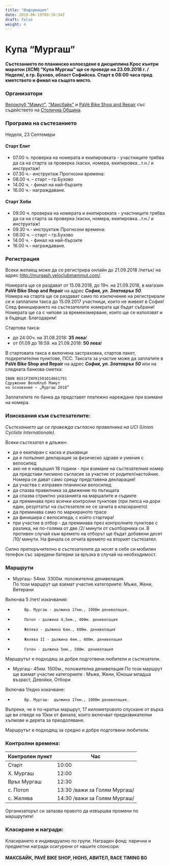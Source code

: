 ```yaml
---
title: "Информация"
date: 2018-06-19T09:16:34Z
draft: false
weight: 4
---
```

# Купа “Мургаш”

#### Състезанието по планинско колоездене в дисциплина Крос кънтри маратон (XCM) "Купа Мургаш" ще се проведе на 23.09.2018 г. /Неделя/, в гр. Бухово, област Софийска. Старт в 08:00 часа пред кметството и финал на същото място.

### Организатори
[Велоклуб "Мамут"](https://www.facebook.com/veloclubmammut), ["Максбайк"](http://maxcombike.com/) и [PaVé Bike Shop and Repair](https://pavebikeshop.com/) със съдействето на [Столична Община](https://www.sofia.bg/).

### Програма на състезанието
Неделя, 23 Септември

#### Старт Елит
 - 07.00 ч. проверка на номерата и екипировката - участниците трябва да са на старта за проверка /каски, номера, екипировка...т.н./ и инструктаж!
 - 07.30 ч.- инструктаж
Прогнозни времена:
 - 08.00 ч. – старт – гр.Бухово
 - 14.00 ч. - финал на най-бързите
 - 16.00 ч.- награждаване.

#### Старт Хоби
 - 09.00 ч. проверка на номерата и екипировката - участниците трябва да са на старта за проверка /каски, номера, екипировка...т.н./ и инструктаж!
 - 09.30 ч.- инструктаж
Прогнозни времена:
 - 08.00 ч. – старт – гр.Бухово
 - 14.00 ч. - финал на най-бързите
 - 16.00 ч.- награждаване.



### Регистрация
Всеки желаещ може да се регистрира онлайн до 21.09.2018 /петък/ на адрес http://murgash.veloclubmammut.com/.

Номерата ще се раздават от 15.08.2018, до 19ч. на 21.09.2018, в магазин **PaVé Bike Shop and Repair** на адрес ***София, ул. Златовръх 50***.  
Номера на старта ще се раздават само по изключение на регистрирали се и заплатили такса до 15.09.2017 участници, които не живеят в София!  
След финиширането на състезателите номерата ще бъдат събрани! Номерата ще са с чипове за времеизмерване, които ще се използват и в бъдеще. Благодарим!  

Стартова такса:  
 -  до 24:00ч. на 31.08.2018: **35 лева**!  
 -  от 01.09 до 18:59. на 21.09.2018: **50 лева**!  

В стартовата такса е включена застраховка, стартов пакет, подкрепителни пунктове, ПСС. Таксата за участие може да заплатите в **PaVé Bike Shop and Repair** на адрес ***София, ул. Златовръх 50*** или на следната банкова сметка:
```
IBAN BG51FINV91501014661791
Сдружение ВелоКлуб Мамут
на основание – „Мургаш 2018”
```
Заплатилите по банка да представят платежно нареждане при взимане на номера.

### Изисквания към състезателите:  
*Състезанието ще се провежда съгласно правилника на UCI (Union Cycliste Internationale).*  

Всеки състезател е длъжен:  
 - да e екипиран с каска и ръкавици  
 - да e попълнил декларация за физическо здраве и умения с велосипед  
 - ако не е навършил 18 години - при взимане на състезателния номер да представи писмено съгласие за участие от родител/настойник. Номера се дават само срещу представена декларация!  
 - да участва с изправен планински велосипед  
 - да спазва правилника за движение по пътищата  
 - да спазва стриктно указанията на маршалите и съдиите  
 - да преминава през всички контролни пунктове (при липса на дори един, резултатът на състезателя не се зачита в класирането)  
 - да преминава само по маркираното трасе  
 - да финишира с велосипеда, с който стартира!  
 - при участие в отбор - да преминава през контролните пунктове с разлика, не по-голяма от две /2/ минути от съотборника си. В противен случай към времето на отборът ще бъдат добавени десет /10/ минути. На финала се отчита времето на вторият състезател.  

Силно препоръчително е състезателите да носят в себе си мобилен телефон със заредени батерии за връзка в случай на необходимост.

### Маршрути
 
* Мургаш- 54км. 3300м. положителна денивелация.  
По този маршрут ще вземат участие категориите: Мъже, Жени, Ветерани

Включва 5 /пет/ изкачвания:
 -          Вр. Мургаш - дължина 17км., 1000м денивелация.
 -          Потоп - дължина 4,5км., 400м. денивелация
 -          Желява - дължина 6км., 600м. денивелация
 -          Желява II - дължина 4км., 400м. денивелация
 -          Готен - дължина 5км., 500м. денивелация

Маршрутът е подходящ за добре подготвени любители и състезатели.
 
* Мургаш- 45км. 1500м., положителна денивелация
По този маршрут ще вземат участие категориите : Мъже, Жени, Юноши младша възраст, Девойки, Отбори
 
Включва 1/едно изкачване:
 -          Вр. Мургаш-  дължина 17км., 1000м денивелация.

Въпреки, че е по-кратък маршрут, 17 километровото спускане от върха ще ви отведе на 10км от финала, които  включват предизвикателни хълмове и дерета  за преодоляване.

Маршрутът е подходящ за средно и добре подготвени любители.

### Контролни времена:

Контролен пункт | Час
----------------|----
Старт | 10:00  
Х. Мургаш | 12:00  
Връх Мургаш | 12:30  
с. Потоп | 13:30 /важи за Голям Мургаш/  
с. Желява | 14:30 /важи за Голям Мургаш/ 


Организаторът си запазва правото да извършва промени по маршрутите!

### Класиране и награди:
Класирането е индивидуално по групи.
Награден фонд: парични и предметни награди осигурени от нашите спонсори: 

#### МАКСБАЙК, PAVÉ BIKE SHOP, HIGH5, АВИТЕЛ, RACE TIMING BG



